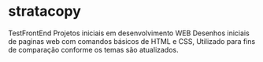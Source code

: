 # stratacopy

TestFrontEnd
Projetos iniciais em desenvolvimento WEB Desenhos iniciais de paginas web com comandos básicos de HTML e CSS, 
Utilizado para fins de comparação conforme os temas são atualizados.
